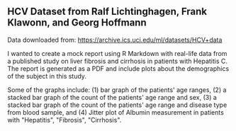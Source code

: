 ## HCV Dataset from Ralf Lichtinghagen, Frank Klawonn, and Georg Hoffmann
Data downloaded from: https://archive.ics.uci.edu/ml/datasets/HCV+data

I wanted to create a mock report using R Markdown with real-life data from a published study on liver fibrosis and cirrhosis in
patients with Hepatitis C. The report is generated as a PDF and include plots about the demographics of the subject in this study. 

Some of the graphs include: (1) bar graph of the patients' age ranges, (2) a stacked bar graph of the count of the patients' age range and sex, (3) a stacked bar graph of the count of the patients' age range and disease type from blood sample, and (4) Jitter plot of Albumin measurement in patients with "Hepatitis", "Fibrosis", "Cirrhosis". 


